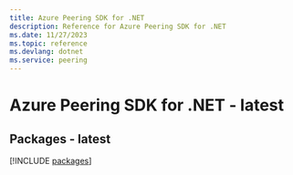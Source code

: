 ```yaml
---
title: Azure Peering SDK for .NET
description: Reference for Azure Peering SDK for .NET
ms.date: 11/27/2023
ms.topic: reference
ms.devlang: dotnet
ms.service: peering
---
```

# Azure Peering SDK for .NET - latest
## Packages - latest
[!INCLUDE [packages](peering-index.md)]